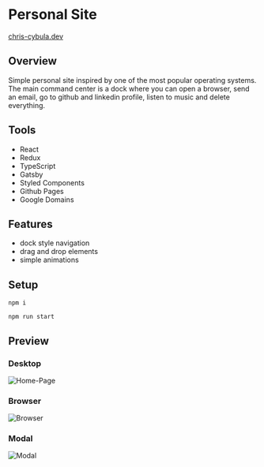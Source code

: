 # Personal Site
[chris-cybula.dev](https://www.chris-cybula.dev)

## Overview

Simple personal site inspired by one of the most popular operating systems. The main command center is a dock where you can open a browser, send an email, go to github and linkedin profile, listen to music and delete everything.

## Tools

- React
- Redux
- TypeScript
- Gatsby
- Styled Components
- Github Pages
- Google Domains

## Features

- dock style navigation
- drag and drop elements
- simple animations

## Setup

```
npm i
```
```
npm run start
```

## Preview

### Desktop

![Home-Page](https://user-images.githubusercontent.com/28848115/104094026-529c4380-5286-11eb-9b3a-940f6d4ec3ad.png)

### Browser

![Browser](https://user-images.githubusercontent.com/28848115/104094035-5def6f00-5286-11eb-8d0a-30fa6ced2908.png)

### Modal

![Modal](https://user-images.githubusercontent.com/28848115/104094039-65af1380-5286-11eb-8c14-e5f9457ad513.png)

